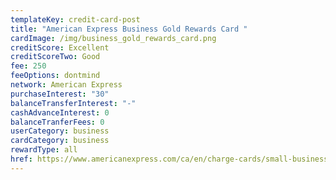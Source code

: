 ```yaml
---
templateKey: credit-card-post
title: "American Express Business Gold Rewards Card "
cardImage: /img/business_gold_rewards_card.png
creditScore: Excellent
creditScoreTwo: Good
fee: 250
feeOptions: dontmind
network: American Express
purchaseInterest: "30"
balanceTransferInterest: "-"
cashAdvanceInterest: 0
balanceTranferFees: 0
userCategory: business
cardCategory: business
rewardType: all
href: https://www.americanexpress.com/ca/en/charge-cards/small-business-gold-card/?linknav=ca-en-amex-cardshop-allcards-learn-americanExpressBusinessGoldRewardsCard&cpid=100186460
---
```

